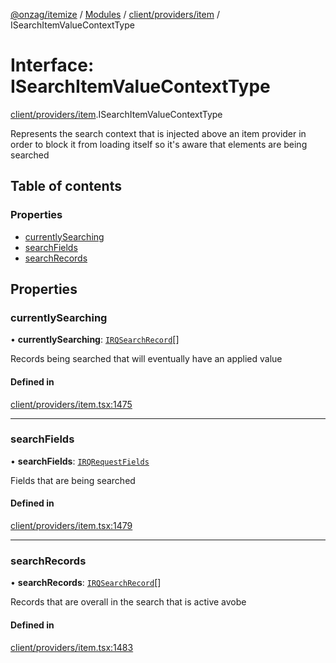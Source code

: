 [@onzag/itemize](../README.md) / [Modules](../modules.md) / [client/providers/item](../modules/client_providers_item.md) / ISearchItemValueContextType

# Interface: ISearchItemValueContextType

[client/providers/item](../modules/client_providers_item.md).ISearchItemValueContextType

Represents the search context that is injected above an item provider in order to block
it from loading itself so it's aware that elements are being searched

## Table of contents

### Properties

- [currentlySearching](client_providers_item.ISearchItemValueContextType.md#currentlysearching)
- [searchFields](client_providers_item.ISearchItemValueContextType.md#searchfields)
- [searchRecords](client_providers_item.ISearchItemValueContextType.md#searchrecords)

## Properties

### currentlySearching

• **currentlySearching**: [`IRQSearchRecord`](rq_querier.IRQSearchRecord.md)[]

Records being searched that will eventually have an applied value

#### Defined in

[client/providers/item.tsx:1475](https://github.com/onzag/itemize/blob/59702dd5/client/providers/item.tsx#L1475)

___

### searchFields

• **searchFields**: [`IRQRequestFields`](rq_querier.IRQRequestFields.md)

Fields that are being searched

#### Defined in

[client/providers/item.tsx:1479](https://github.com/onzag/itemize/blob/59702dd5/client/providers/item.tsx#L1479)

___

### searchRecords

• **searchRecords**: [`IRQSearchRecord`](rq_querier.IRQSearchRecord.md)[]

Records that are overall in the search that is active avobe

#### Defined in

[client/providers/item.tsx:1483](https://github.com/onzag/itemize/blob/59702dd5/client/providers/item.tsx#L1483)
